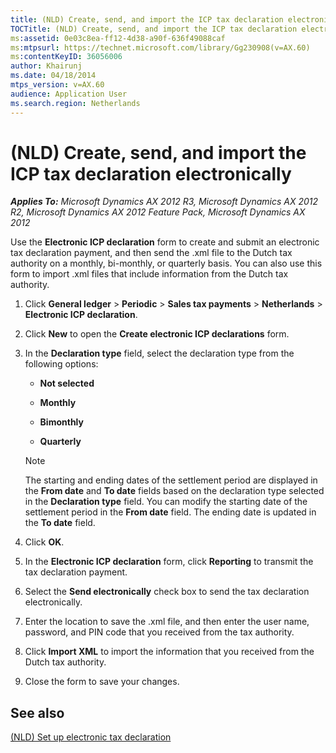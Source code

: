 ```yaml
---
title: (NLD) Create, send, and import the ICP tax declaration electronically
TOCTitle: (NLD) Create, send, and import the ICP tax declaration electronically
ms:assetid: 0e03c8ea-ff12-4d38-a90f-636f49088caf
ms:mtpsurl: https://technet.microsoft.com/library/Gg230908(v=AX.60)
ms:contentKeyID: 36056006
author: Khairunj
ms.date: 04/18/2014
mtps_version: v=AX.60
audience: Application User
ms.search.region: Netherlands
---
```


# (NLD) Create, send, and import the ICP tax declaration electronically 


_**Applies To:** Microsoft Dynamics AX 2012 R3, Microsoft Dynamics AX 2012 R2, Microsoft Dynamics AX 2012 Feature Pack, Microsoft Dynamics AX 2012_

Use the **Electronic ICP declaration** form to create and submit an electronic tax declaration payment, and then send the .xml file to the Dutch tax authority on a monthly, bi-monthly, or quarterly basis. You can also use this form to import .xml files that include information from the Dutch tax authority.

1.  Click **General ledger** \> **Periodic** \> **Sales tax payments** \> **Netherlands** \> **Electronic ICP declaration**.

2.  Click **New** to open the **Create electronic ICP declarations** form.

3.  In the **Declaration type** field, select the declaration type from the following options:
    
      - **Not selected**
    
      - **Monthly**
    
      - **Bimonthly**
    
      - **Quarterly**
    

    > [!NOTE]
    > <P>The starting and ending dates of the settlement period are displayed in the <STRONG>From date</STRONG> and <STRONG>To date</STRONG> fields based on the declaration type selected in the <STRONG>Declaration type</STRONG> field. You can modify the starting date of the settlement period in the <STRONG>From date</STRONG> field. The ending date is updated in the <STRONG>To date</STRONG> field.</P>



4.  Click **OK**.

5.  In the **Electronic ICP declaration** form, click **Reporting** to transmit the tax declaration payment.

6.  Select the **Send electronically** check box to send the tax declaration electronically.

7.  Enter the location to save the .xml file, and then enter the user name, password, and PIN code that you received from the tax authority.

8.  Click **Import XML** to import the information that you received from the Dutch tax authority.

9.  Close the form to save your changes.

## See also

[(NLD) Set up electronic tax declaration](nld-set-up-electronic-tax-declaration.md)

  



